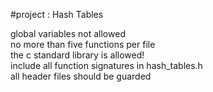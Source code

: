#project : Hash Tables

global variables not allowed\
no more than five functions per file\
the c standard library is allowed!\
include all function signatures in hash_tables.h\
all header files should be guarded
